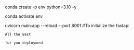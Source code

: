 conda create -p env python=3.10 -y

conda activate env

uvicorn main:app --reload --port 8001    #To initialize the fastapi

```
All the Best
```
```
for you deployment 
```